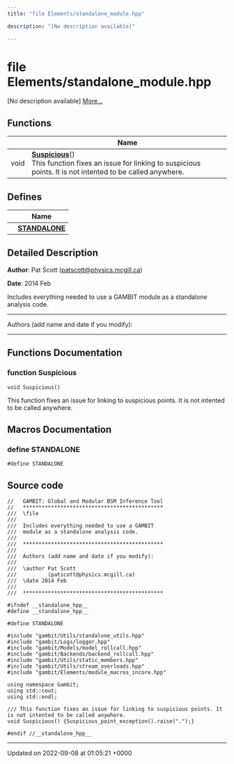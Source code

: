 ```yaml
---
title: "file Elements/standalone_module.hpp"

description: "[No description available]"

---
```


# file Elements/standalone_module.hpp

[No description available] [More...](#detailed-description)

## Functions

|                | Name           |
| -------------- | -------------- |
| void | **[Suspicious](/documentation/code/files/standalone__module_8hpp/)**()<br>This function fixes an issue for linking to suspicious points. It is not intented to be called anywhere.  |

## Defines

|                | Name           |
| -------------- | -------------- |
|  | **[STANDALONE](/documentation/code/files/standalone__module_8hpp/)**  |

## Detailed Description


**Author**: Pat Scott ([patscott@physics.mcgill.ca](mailto:patscott@physics.mcgill.ca)) 

**Date**: 2014 Feb

Includes everything needed to use a GAMBIT module as a standalone analysis code.



------------------

Authors (add name and date if you modify):



------------------


## Functions Documentation

### function Suspicious

```
void Suspicious()
```

This function fixes an issue for linking to suspicious points. It is not intented to be called anywhere. 



## Macros Documentation

### define STANDALONE

```
#define STANDALONE 
```


## Source code

```
//   GAMBIT: Global and Modular BSM Inference Tool
//   *********************************************
///  \file
///
///  Includes everything needed to use a GAMBIT
///  module as a standalone analysis code.
///
///  *********************************************
///
///  Authors (add name and date if you modify):
///
///  \author Pat Scott
///          (patscott@physics.mcgill.ca)
///  \date 2014 Feb
///
///  *********************************************

#ifndef __standalone_hpp__
#define __standalone_hpp__

#define STANDALONE

#include "gambit/Utils/standalone_utils.hpp"
#include "gambit/Logs/logger.hpp"
#include "gambit/Models/model_rollcall.hpp"
#include "gambit/Backends/backend_rollcall.hpp"
#include "gambit/Utils/static_members.hpp"
#include "gambit/Utils/stream_overloads.hpp"
#include "gambit/Elements/module_macros_incore.hpp"

using namespace Gambit;
using std::cout;
using std::endl;

/// This function fixes an issue for linking to suspicious points. It is not intented to be called anywhere.
void Suspicious() {Suspicious_point_exception().raise(".");}

#endif //__standalone_hpp__
```


-------------------------------

Updated on 2022-09-08 at 01:05:21 +0000
